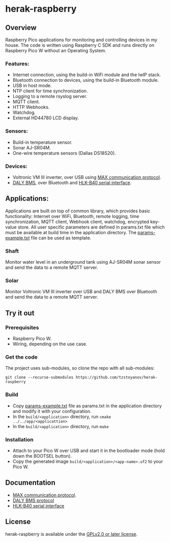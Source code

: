 # herak-raspberry

## Overview
Raspberry Pico applications for monitoring and controlling devices in my house. The code is written
using Raspberry C SDK and runs directly on Raspberry Pico W without an Operating System.

### Features:
- Internet connection, using the build-in WiFi module and the lwIP stack.
- Bluetooth connection to devices, using the build-in Bluetooth module.
- USB in host mode.
- NTP client for time synchronization.
- Logging to a remote rsyslog server.
- MQTT client.
- HTTP Webhooks.
- Watchdog.
- External HD44780 LCD display.

### Sensors:
- Build-in temperature sensor.
- Sonar AJ-SR04M.
- One-wire temperature sensors (Dallas DS18S20).

### Devices:
- Voltronic VM III inverter, over USB using [MAX communication protocol](docs/MAX-Communication-Protocol.pdf).
- [DALY BMS](docs/Daly-Communications-Protocol-V1.2.pdf), over Bluetooth and [HLK-B40 serial interface](docs/HLK-B40.pdf).

## Applications:
Applications are built on top of common library, which provides basic functionality:
Internet over WiFi, Bluetooth, remote logging, time synchronization, MQTT client, Webhook client,
watchdog, encrypted key-value store.
All user specific parameters are defined in params.txt file which must be available at
build time in the application directory. The [params-example.txt](app/params_example.txt) file can
be used as template.

### Shaft
Monitor water level in an underground tank using AJ-SR04M sonar sensor and send the data to
a remote MQTT server.

### Solar
Monitor Voltronic VM III inverter over USB and DALY BMS over Bluetooth and send the data to
a remote MQTT server.

## Try it out

### Prerequisites
- Raspberry Pico W.
- Wiring, depending on the use case.

### Get the code
The project uses sub-modules, so clone the repo with all sub-modules:
```
git clone --recurse-submodules https://github.com/tzstoyanov/herak-raspberry
```

### Build
- Copy [params-example.txt](app/params_example.txt) file as params.txt in the application directory
and modify it with your configuration.
- In the `build/<application>` directory, run `cmake ../../app/<applicattion>`
- In the `build/<application>` directory, run `make`

### Installation
- Attach to your Pico W over USB and start it in the bootloader mode (hold down the BOOTSEL button).
- Copy the generated image `build/<application>/<app-name>.uf2` to your Pico W.

## Documentation
- [MAX communication protocol](docs/MAX-Communication-Protocol.pdf).
- [DALY BMS protocol](docs/Daly-Communications-Protocol-V1.2.pdf)
- [HLK-B40 serial interface](docs/HLK-B40.pdf)

## License
herak-raspberry is available under the [GPLv2.0 or later license](LICENSE).
